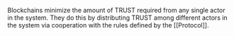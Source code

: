 Blockchains minimize the amount of TRUST required from any single actor in the system. They do this by distributing TRUST among different actors in the system via cooperation with the rules defined by the [[Protocol]].